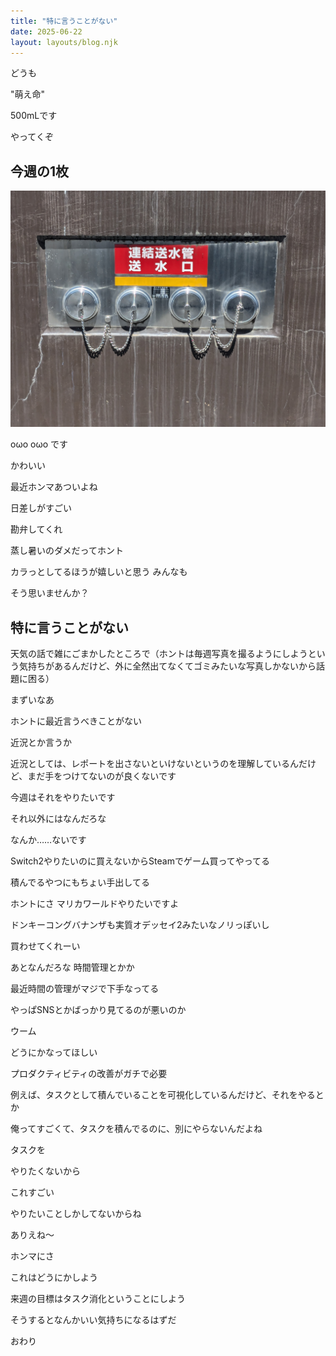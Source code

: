 ```yaml
---
title: "特に言うことがない"
date: 2025-06-22
layout: layouts/blog.njk
---
```


どうも

"萌え命"

500mLです

やってくぞ

## 今週の1枚

![](/img/blog/20250622.jpg)

oωo oωo です

かわいい

最近ホンマあついよね

日差しがすごい

勘弁してくれ

蒸し暑いのダメだってホント

カラっとしてるほうが嬉しいと思う みんなも

そう思いませんか？

## 特に言うことがない

天気の話で雑にごまかしたところで（ホントは毎週写真を撮るようにしようという気持ちがあるんだけど、外に全然出てなくてゴミみたいな写真しかないから話題に困る）

まずいなあ

ホントに最近言うべきことがない

近況とか言うか

近況としては、レポートを出さないといけないというのを理解しているんだけど、まだ手をつけてないのが良くないです

今週はそれをやりたいです

それ以外にはなんだろな

なんか……ないです

Switch2やりたいのに買えないからSteamでゲーム買ってやってる

積んでるやつにもちょい手出してる

ホントにさ マリカワールドやりたいですよ

ドンキーコングバナンザも実質オデッセイ2みたいなノリっぽいし

買わせてくれーい

あとなんだろな 時間管理とかか

最近時間の管理がマジで下手なってる

やっぱSNSとかばっかり見てるのが悪いのか

ウーム

どうにかなってほしい

プロダクティビティの改善がガチで必要

例えば、タスクとして積んでいることを可視化しているんだけど、それをやるとか

俺ってすごくて、タスクを積んでるのに、別にやらないんだよね

タスクを

やりたくないから

これすごい

やりたいことしかしてないからね

ありえね〜

ホンマにさ

これはどうにかしよう

来週の目標はタスク消化ということにしよう

そうするとなんかいい気持ちになるはずだ

おわり
